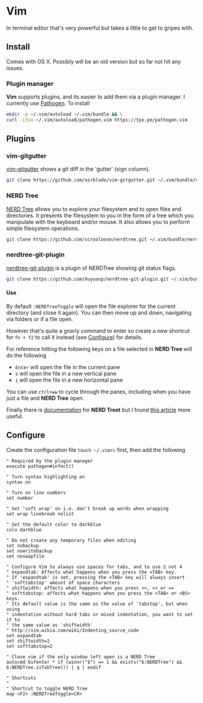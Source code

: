 # Vim

In terminal editor that's very powerful but takes a little to get to gripes with.

## Install

Comes with OS X. Possibly will be an old version but so far not hit any issues.

### Plugin manager

**Vim** supports plugins, and its easier to add them via a plugin manager. I currently use [Pathogen](https://github.com/tpope/vim-pathogen). To install

```bash
mkdir -p ~/.vim/autoload ~/.vim/bundle && \
curl -LSso ~/.vim/autoload/pathogen.vim https://tpo.pe/pathogen.vim
```

## Plugins

### vim-gitgutter

[vim-gitgutter](https://github.com/airblade/vim-gitgutter) shows a git diff in the 'gutter' (sign column).

```bash
git clone https://github.com/airblade/vim-gitgutter.git ~/.vim/bundle/vim-gitgutter
```

### NERD Tree

[NERD Tree](https://github.com/scrooloose/nerdtree) allows you to explore your filesystem and to open files and directories. It presents the filesystem to you in the form of a tree which you manipulate with the keyboard and/or mouse. It also allows you to perform simple filesystem operations.

```bash
git clone https://github.com/scrooloose/nerdtree.git ~/.vim/bundle/nerdtree
```

### nerdtree-git-plugin

[nerdtree-git-plugin](https://github.com/Xuyuanp/nerdtree-git-plugin) is a plugin of NERDTree showing git status flags.

```bash
git clone https://github.com/Xuyuanp/nerdtree-git-plugin.git ~/.vim/bundle/nerdtree-git-plugin
```

#### Use

By default `:NERDTreeToggle` will open the file explorer for the current directory (and close it again). You can then move up and down, navigating via folders or if a file open.

However that's quite a gnarly command to enter so create a new shortcut for `fn + f2` to call it instead (see [Configure](#configure)) for details.

For reference hitting the following keys on a file selected in **NERD Tree** will do the following

- `Enter` will open the file in the current pane
- `s` will open the file in a new vertical pane
- `i` will open the file in a new horizontal pane

You can use `ctrl+ww` to cycle through the panes, including when you have just a file and **NERD Tree** open.

Finally there is [documentation](https://github.com/scrooloose/nerdtree/blob/master/doc/NERD_tree.txt) for **NERD Treet** but I found [this article](http://kennedysgarage.com/articles/nerdtree/) more useful.

## Configure

Create the configuration file `touch ~/.vimrc` first, then add the following

```text
" Required by the plugin manager
execute pathogen#infect()

" Turn syntax highlighting on
syntax on

" Turn on line numbers
set number

" Set 'soft wrap' on i.e. don't break up words when wrapping
set wrap linebreak nolist

" Set the default color to darkblue
colo darkblue

" Do not create any temporary files when editing
set nobackup
set nowritebackup
set noswapfile

" Configure Vim to always use spaces for tabs, and to use 2 not 4
" expandtab: Affects what happens when you press the <TAB> key.
" If 'expandtab' is set, pressing the <TAB> key will always insert
" 'softtabstop' amount of space characters
" shiftwidth: affects what happens when you press >>, << or ==
" softtabstop: affects what happens when you press the <TAB> or <BS> keys.
" Its default value is the same as the value of 'tabstop', but when using
" indentation without hard tabs or mixed indentation, you want to set it to
" the same value as 'shiftwidth'
" http://vim.wikia.com/wiki/Indenting_source_code 
set expandtab
set shiftwidth=2
set softtabstop=2

" Close vim if the only window left open is a NERD Tree
autocmd bufenter * if (winnr("$") == 1 && exists("b:NERDTree") && b:NERDTree.isTabTree()) | q | endif

" Shortcuts
"
" Shortcut to toggle NERD Tree
map <F2> :NERDTreeToggle<CR>

```

